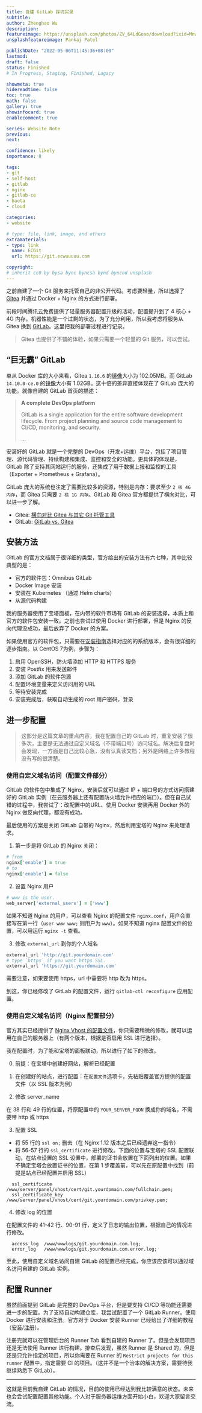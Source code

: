 ```yaml
---
title: 自建 GitLab 踩坑实录
subtitle: 
author: Zhenghao Wu
description: 
featureimage: https://unsplash.com/photos/ZV_64LdGoao/download?ixid=MnwxMjA3fDB8MXxzZWFyY2h8NHx8Z2l0fGVufDB8fHx8MTY1MDY4NDUzNw&force=true&w=2400
unsplashfeatureimage: Pankaj Patel

publishDate: "2022-05-06T11:45:36+08:00"
lastmod: 
draft: false
status: Finished
# In Progress, Staging, Finished, Lagacy

showmeta: true
hidereadtime: false
toc: true
math: false
gallery: true
showinfocard: true
enablecomment: true

series: Website Note
previous:
next:

confidence: likely
importance: 8

tags:
- git
- self-host
- gitlab
- nginx
- gitlab-ce
- baota
- cloud

categories:
- website

# type: file, link, image, and others
extramaterials:
- type: link
  name: ECGit
  url: https://git.ecwuuuuu.com

copyright: 
# inherit cc0 by bysa bync byncsa bynd byncnd unsplash
---
```


之前自建了一个 Git 服务来托管自己的非公开代码。考虑要轻量，所以选择了 [Gitea](https://gitea.io/en-us/) 并通过 Docker + Nginx 的方式进行部署。

前段时间腾讯云免费提供了轻量服务器配置升级的活动，配置提升到了 4 核心 + 4G 内存。机器性能是一个过剩的状态，为了充分利用，所以我考虑将服务从 Gitea 换到 [GitLab](https://about.gitlab.com/install/)。这里把我的部署过程进行记录。

> Gitea 也提供了不错的体验，如果只需要一个轻量的 Git 服务，可以尝试。

## “巨无霸” GitLab
单从 Docker 库的大小来看，Gitea `1.16.6` 的[镜像](https://hub.docker.com/layers/gitea/gitea/1.16.6/images/sha256-01e0b118c1c9ebf16c0549d9bf3d12fe0eb31513a25e31007d0d08295e825e33?context=explore)大小为 102.05MB。而 GitLab `14.10.0-ce.0` 的[镜像](https://hub.docker.com/layers/gitlab/gitlab-ce/14.10.0-ce.0/images/sha256-1b0dcf05260c37986fc40022f6298be9f28b3a65e92ea10af94e14815eb272ca?context=explore)大小有 1.02GB。这十倍的差异直接体现在了 GitLab 庞大的功能。就像自建的 GitLab 首页的描述：

> **A complete DevOps platform**
> 
> GitLab is a single application for the entire software development lifecycle. From project planning and source code management to CI/CD, monitoring, and security.
>
> ...

安装好的 GitLab 就是一个完整的 DevOps（开发+运维）平台，包括了项目管理、源代码管理、持续构建和集成、监控和安全的功能。更具体的体现是，GitLab 除了支持其网站运行的服务，还集成了用于数据上报和监控的工具（Exporter + Prometheus + Grafana）。

GitLab 庞大的系统也注定了需要比较多的资源，特别是内存：要求至少 `2 核 4G 内存`，而 Gitea 只需要 `2 核 1G 内存`。GitLab 和 Gitea 官方都提供了横向对比，可以进一步了解。

- Gitea: [横向对比 Gitea 与其它 Git 托管工具](https://docs.gitea.io/zh-cn/comparison/)
- GitLab: [GitLab vs. Gitea](https://about.gitlab.cn/devops-tools/gitea-vs-gitlab/)

## 安装方法

GitLab 的官方文档属于很详细的类型，官方给出的安装方法有六七种，其中比较典型的是：

- 官方的软件包：Omnibus GitLab
- Docker Image 安装
- 安装在 Kubernetes （通过 Helm charts）
- 从源代码构建

我的服务器使用了宝塔面板，在内带的软件市场有 GitLab 的安装选择，本质上和官方的软件包安装一致。之前也尝试过使用 Docker 进行部署，但是 Nginx 的反向代理没成功，最后放弃了 Docker 的方案。

如果使用官方的软件包，只需要在[安装指南](https://about.gitlab.com/install)选择对应的的系统版本，会有很详细的逐步指南。以 CentOS 7为例，步骤为：

1. 启用 OpenSSH，防火墙添加 HTTP 和 HTTPS 服务
2. 安装 Postfix 用来发送邮件
3. 添加 GitLab 的软件包源
4. 配置环境变量来定义访问用的 URL
5. 等待安装完成
6. 安装完成后，获取自动生成的 root 用户密码，登录

## 进一步配置

> 这部分是这篇文章的重点内容，我在配置自己的 GitLab 时，重复安装了很多次，主要是无法通过自定义域名（不带端口号）访问域名。解决后复盘时会发现，一方面是自己比较心急，没有认真读文档；另外是网络上许多教程没有写的很清楚。

### 使用自定义域名访问（配置文件部分）

GitLab 的软件包中集成了 Nginx，安装后就可以通过 IP + 端口号的方式访问搭建好的 GitLab 实例（在云服务器上还有配置防火墙允许相应的端口）。但在自己试错的过程中，我尝试了：改配置中的URL、使用 Docker 安装再用 Docker 外的 Nginx 做反向代理，都没有成功。

最后使用的方案是关闭 GitLab 自带的 Nginx，然后利用宝塔的 Nginx 来处理请求。

1. 第一步是将 GitLab 的 Nginx 关闭：

```ruby
# from
nginx['enable'] = true
# to
nginx['enable'] = false
```

2. 设置 Nginx 用户
```ruby
# www is the user.
web_server['external_users'] = ['www']
```
如果不知道 Nginx 的用户，可以查看 Nginx 的配置文件 `nginx.conf`，用户会直接写在第一行（`user www www;` 则用户为 `www`）。如果不知道 nginx 配置文件的位置，可以用运行 `nginx -t` 查看。

3. 修改 `external_url` 到你的个人域名
```ruby
external_url 'http://git.yourdomain.com'
# type `https` if you want https SSL.
external_url 'https://git.yourdomain.com'
```
需要注意，如果要使用 https，url 中需要将 http 改为 https。

到这，你已经修改了 GitLab 的配置文件，运行 `gitlab-ctl reconfigure` 应用配置。

### 使用自定义域名访问（Nginx 配置部分）

官方其实已经提供了 [Nginx Vhost 的配置文件](https://gitlab.com/gitlab-org/gitlab-recipes/-/tree/master/web-server/nginx)，你只需要稍微的修改，就可以运用在自己的服务器上（有两个版本，根据是否启用 SSL 进行选择）。

我在配置时，为了能和宝塔的面板联动，所以进行了如下的修改。

0. 前提：在宝塔中创建好网站，解析已经配置

1. 在创建好的站点，进行配置：在`配置文件`选项卡，先粘贴覆盖官方提供的配置文件（以 SSL 版本为例）

2. 修改 server_name

在 38 行和 49 行的位置，将原配置中的 `YOUR_SERVER_FQDN` 换成你的域名，不需要带 http 或 https

3. 配置 SSL
- 将 55 行的 `ssl on;` 删去（在 Nginx 1.12 版本之后已经遗弃这一指令）
- 将 56-57 行的 `ssl_certificate` 进行修改。下面的位置与宝塔的 SSL 配置联动，在站点设置的 SSL 设置中，部署的证书会放置在下面列出的位置。如果不确定宝塔会放置证书的位置，在第 1 步覆盖前，可以先在原配置中找到（前提是站点已经配置并启用 SSL）
```
  ssl_certificate        /www/server/panel/vhost/cert/git.yourdomain.com/fullchain.pem;
  ssl_certificate_key    /www/server/panel/vhost/cert/git.yourdomain.com/privkey.pem;
```

4. 修改 log 的位置

在配置文件的 41-42 行、90-91 行，定义了日志的输出位置，根据自己的情况进行修改。
```
  access_log  /www/wwwlogs/git.yourdomain.com.log;
  error_log   /www/wwwlogs/git.yourdomain.com.error.log;
```

至此，使用自定义域名访问自建 GitLab 的配置已经完成，你应该应该可以通过域名访问自建的 GitLab 实例。

## 配置 Runner

虽然前面提到 GitLab 是完整的 DevOps 平台，但是要支持 CI/CD 等功能还需要进一步的配置。为了支持自动构建仓库，我尝试配置了一个 GitLab Runner。使用 Docker 进行安装和注册。官方对于 Docker 安装 Runner 已经给出了详细的教程（[安装](https://docs.gitlab.com/runner/install/docker.html)/[注册](https://docs.gitlab.com/runner/register/index.html#docker)）。

注册完就可以在管理后台的 Runner Tab 看到自建的 Runner 了。但是会发现项目还是无法使用 Runner 进行构建。排查后发现，虽然 Runner 是 Shared 的，但是还是只允许指定的项目，所以你需要在 Runner 的 `Restrict projects for this runner` 配置中，指定需要 CI 的项目。（这并不是一个治本的解决方案，需要待我继续熟悉下 GitLab）。

---

这就是目前我自建 GitLab 的情况，目前的使用已经达到我比较满意的状态。未来也会尝试配置配置其他功能。个人对于服务器运维方面开始小白，欢迎大家留言交流。
